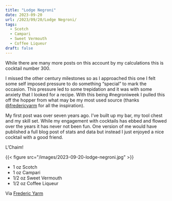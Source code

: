 ```yaml
---
title: "Lodge Negroni"
date: 2023-09-20
url: /2023/09/20/Lodge Negroni/
tags:
  - Scotch
  - Campari
  - Sweet Vermouth
  - Coffee Liqueur 
draft: false
---
```


While there are many more posts on this account by my calculations this is cocktail number 300. 

I missed the other century milestones so as I approached this one I felt some self imposed pressure to do something “special” to mark the occasion. This pressure led to some trepidation and it was with some anxiety that I looked for a recipe. With this being #negroniweek I pulled this off the hopper from what may be my most used source (thanks [@fredericyarm](https://www.instagram.com/fredericyarm) for all the inspiration).

My first post was over seven years ago. I’ve built up my bar, my tool chest and my skill set. While my engagement with cocktails has ebbed and flowed over the years it has never not been fun. One version of me would have published a full blog post of stats and data but instead I just enjoyed a nice cocktail with a good friend.

L’Chaim!

{{< figure src="/images/2023-09-20-lodge-negroni.jpg" >}}

* 1 oz Scotch
* 1 oz Campari
* 1/2 oz Sweet Vermouth
* 1/2 oz Coffee Liqueur


Via [Frederic Yarm](http://cocktailvirgin.blogspot.com/2018/06/lodge-negroni.html)
